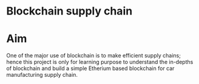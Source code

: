 # Blockchain supply chain 

# Aim
One of the major use of blockchain is to make efficient supply chains; hence this project is only for learning purpose to understand the in-depths of blockchain and build a simple Etherium based blockchain for car manufacturing supply chain. 


